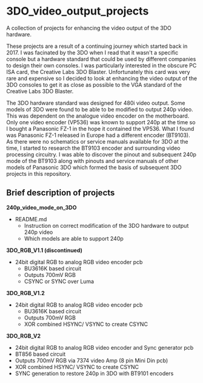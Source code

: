 # 3DO_video_output_projects
A collection of projects for enhancing the video output of the 3DO hardware.

These projects are a result of a continuing journey which started back in 2017. I was facinated by the 3DO when I read that it wasn't a specific console but a hardware
standard that could be used by different companies to design their own consoles. I was particularly interested in the obscure PC ISA card, the Creative Labs
3DO Blaster. Unfortunately this card was very rare and expensive so I decided to look at enhancing the video output of the 3DO consoles to get it as close as possible
to the VGA standard of the Creative Labs 3DO Blaster. 

The 3DO hardware standard was designed for 480i video output. Some models of 3DO were found to be able to be modified to output 240p video. This was dependent on the 
analogue video encoder on the motherboard. Only one video encoder (VP536) was known to support 240p at the time so I bought a Panasonic FZ-1 in the hope it contained 
the VP536. What I found was Panasonic FZ-1 released in Europe had a different encoder (BT9103). As there were no schematics or service manuals available for 3DO at the time, 
I started to research the BT9103 encoder and surrounding video processing circuitry. I was able to discover the pinout and subsequent 240p mode of the BT9103 along 
with pinouts and service manuals of other models of Panasonic 3DO which formed the basis of subsequent 3DO projects in this repository.

## Brief description of projects

**240p_video_mode_on_3DO**

- README.md
  - Instruction on correct modification of the 3DO hardware to output 240p video
  - Which models are able to support 240p
  
**3DO_RGB_V1.1 (discontinued)**

- 24bit digital RGB to analog RGB video encoder pcb
  - BU3616K based circuit
  - Outputs 700mV RGB
  - CSYNC or SYNC over Luma
  
**3DO_RGB_V1.2**

- 24bit digital RGB to analog RGB video encoder pcb
  - BU3616K based circuit
  - Outputs 700mV RGB
  - XOR combined HSYNC/ VSYNC to create CSYNC

**3DO_RGB_V2**

- 24bit digital RGB to analog RGB video encoder and Sync generator pcb
 - BT856 based circuit
 - Outputs 700mV RGB via 7374 video Amp (8 pin Mini Din pcb)
 - XOR combined HSYNC/ VSYNC to create CSYNC
 - SYNC generation to restore 240p in 3DO with BT9101 encoders
